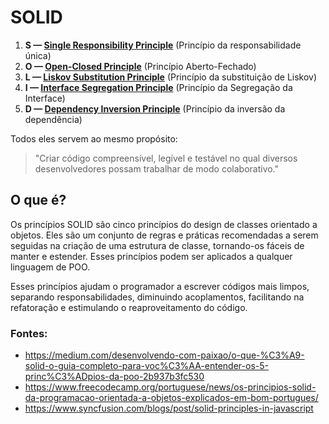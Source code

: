 # SOLID

1. **S — [Single Responsibility Principle](https://www.notion.so/S-SRP-1d4b31615f05804c9a22dcf89f1e8ed2?pvs=21)** (Princípio da responsabilidade única)
2. **O — [Open-Closed Principle](https://www.notion.so/O-OCP-1d4b31615f0580e2af6dcf8c59871f2d?pvs=21)** (Princípio Aberto-Fechado)
3. **L — [Liskov Substitution Principle](https://www.notion.so/L-LSP-1d4b31615f05801cb460d3309c4a1f4d?pvs=21)** (Princípio da substituição de Liskov)
4. **I — [Interface Segregation Principle](https://www.notion.so/I-ISP-1d4b31615f0580778d2cdc9f84336685?pvs=21)** (Princípio da Segregação da Interface)
5. **D — [Dependency Inversion Principle](https://www.notion.so/D-DIP-1d4b31615f05801abea4c094e937a74f?pvs=21)** (Princípio da inversão da dependência)

Todos eles servem ao mesmo propósito:

> "Criar código compreensível, legível e testável no qual diversos desenvolvedores possam trabalhar de modo colaborativo."

## O que é?

Os princípios SOLID são cinco princípios do design de classes orientado a objetos. Eles são um conjunto de regras e práticas recomendadas a serem seguidas na criação de uma estrutura de classe, tornando-os fáceis de manter e estender. Esses princípios podem ser aplicados a qualquer linguagem de POO.

Esses princípios ajudam o programador a escrever códigos mais limpos, separando responsabilidades, diminuindo acoplamentos, facilitando na refatoração e estimulando o reaproveitamento do código.

### Fontes:

- https://medium.com/desenvolvendo-com-paixao/o-que-%C3%A9-solid-o-guia-completo-para-voc%C3%AA-entender-os-5-princ%C3%ADpios-da-poo-2b937b3fc530
- https://www.freecodecamp.org/portuguese/news/os-principios-solid-da-programacao-orientada-a-objetos-explicados-em-bom-portugues/
- https://www.syncfusion.com/blogs/post/solid-principles-in-javascript
